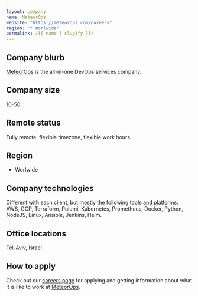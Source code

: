 ```yaml
---
layout: company
name: MeteorOps
website: "https://meteorops.com/careers"
region: "* Worlwide"
permalink: /{{ name | slugify }}/
---
```


## Company blurb

[MeteorOps](https://meteorops.com/about) is the all-in-one DevOps services company.  

## Company size

10-50

## Remote status

Fully remote, flexible timezone, flexible work hours.

## Region

* Worlwide

## Company technologies

Different with each client, but mostly the following tools and platforms:  
AWS, GCP, Terraform, Pulumi, Kubernetes, Prometheus, Docker, Python, NodeJS, Linux, Ansible, Jenkins, Helm.

## Office locations

Tel-Aviv, Israel

## How to apply

Check out our [careers page](https://meteorops.com/careers) for applying and getting information about what it is like to work at [MeteorOps](https://meteorops.com).